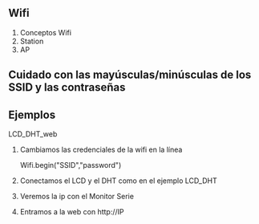 ## Wifi

1. Conceptos Wifi
  1. Station
  1. AP


## Cuidado con las mayúsculas/minúsculas de los SSID y las contraseñas

## Ejemplos

LCD_DHT_web

1. Cambiamos las credenciales de la wifi en la línea


      Wifi.begin("SSID","password")

2. Conectamos el LCD y el DHT como en el ejemplo LCD_DHT
3. Veremos la ip con el Monitor Serie
4. Entramos a la web con http://IP
